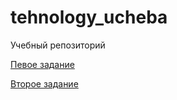 # tehnology_ucheba
Учебный репозиторий

[Певое задание](https://github.com/Galaxerum/tehnology_ucheba/blob/main/1%20%D0%B7%D0%B0%D0%B4%D0%B0%D0%BD%D0%B8%D0%B5.py)

[Второе задание](https://github.com/Galaxerum/tehnology_ucheba/blob/main/2%20%D0%97%D0%B0%D0%B4%D0%B0%D0%BD%D0%B8%D0%B5.py)
